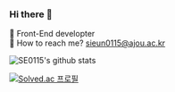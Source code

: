 ### Hi there 👋
🌱 Front-End developter<br/>
📧 How to reach me? sieun0115@ajou.ac.kr
<!--
**SE0115/SE0115** is a ✨ _special_ ✨ repository because its `README.md` (this file) appears on your GitHub profile.

Here are some ideas to get you started:

- 🔭 I’m currently working on ...
- 🌱 I’m currently learning ...
- 👯 I’m looking to collaborate on ...
- 🤔 I’m looking for help with ...
- 💬 Ask me about ...
- 📫 How to reach me: ...
- 😄 Pronouns: ...
- ⚡ Fun fact: ...
-->

<!-- 깃허브 스탯정보 -->
![SE0115's github stats](https://github-readme-stats.vercel.app/api?username=SE0115&theme=graywhite&show_icons=true)
<!-- 사용 언어별 퍼센트 -->
<!-- [![SE0115's github stats](https://github-readme-stats.vercel.app/api/top-langs/?username=SE0115&show_icons=true&hide_border=true&title_color=004386&icon_color=004386&layout=compact)](https://github.com/SE0115) -->
<!-- 백준 티어 -->
[![Solved.ac 프로필](http://mazassumnida.wtf/api/v2/generate_badge?boj=sieun0115)](https://solved.ac/sieun0115)

